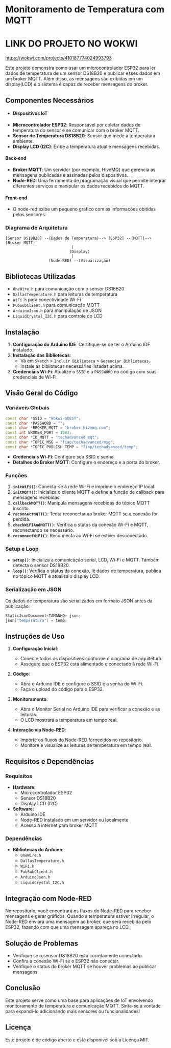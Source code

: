 # Monitoramento de Temperatura com MQTT

# LINK DO PROJETO NO WOKWI
https://wokwi.com/projects/410187774024993793

Este projeto demonstra como usar um microcontrolador ESP32 para ler dados de temperatura de um sensor DS18B20 e publicar esses dados em um broker MQTT. Além disso, as mensagens são exibidas em um display(LCD) e o sistema é capaz de receber mensagens do broker.

## Componentes Necessários
- #### Dispositivos IoT
- **Microcontrolador ESP32**: Responsável por coletar dados de temperatura do sensor e se comunicar com o broker MQTT.
- **Sensor de Temperatura DS18B20**: Sensor que mede a temperatura ambiente.
- **Display LCD (I2C)**: Exibe a temperatura atual e mensagens recebidas.

#### Back-end
- **Broker MQTT**: Um servidor (por exemplo, HiveMQ) que gerencia as mensagens publicadas e assinadas pelos dispositivos.
- **Node-RED**: Uma ferramenta de programação visual que permite integrar diferentes serviços e manipular os dados recebidos do MQTT.

#### Front-end
- O node-red exibe um pequeno grafico com as informacões obitidas pelos sensores.

### Diagrama de Arquitetura

```plaintext
[Sensor DS18B20] --(Dados de Temperatura)--> [ESP32] --(MQTT)--> [Broker MQTT]
                             |
                            (Display)
                             |
                   [Node-RED] --(Visualização)
```

## Bibliotecas Utilizadas

- `OneWire.h` para comunicação com o sensor DS18B20
- `DallasTemperature.h` para leituras de temperatura
- `WiFi.h` para conectividade Wi-Fi
- `PubSubClient.h` para comunicação MQTT
- `ArduinoJson.h` para manipulação de JSON
- `LiquidCrystal_I2C.h` para controle do LCD

## Instalação

1. **Configuração do Arduino IDE**: Certifique-se de ter o Arduino IDE instalado.
2. **Instalação das Bibliotecas**:
   - Vá em `Sketch` > `Incluir Biblioteca` > `Gerenciar Bibliotecas`.
   - Instale as bibliotecas necessárias listadas acima.
3. **Credenciais Wi-Fi**: Atualize o `SSID` e a `PASSWORD` no código com suas credenciais de Wi-Fi.

## Visão Geral do Código

### Variáveis Globais

```cpp
const char *SSID = "Wokwi-GUEST";
const char *PASSWORD = ""; 
const char *BROKER_MQTT = "broker.hivemq.com";
const int BROKER_PORT = 1883;
const char *ID_MQTT = "techadvanced_mqt";
const char *TOPIC_MSG = "fiap/techadvanced/msg";
const char *TOPIC_PUBLISH_TEMP = "fiap/techadvanced/temp";
```

- **Credenciais Wi-Fi**: Configure seu SSID e senha.
- **Detalhes do Broker MQTT**: Configure o endereço e a porta do broker.

### Funções

1. **`initWiFi()`**: Conecta-se à rede Wi-Fi e imprime o endereço IP local.
2. **`initMQTT()`**: Inicializa o cliente MQTT e define a função de callback para mensagens recebidas.
3. **`callbackMQTT()`**: Manipula mensagens recebidas do tópico MQTT inscrito.
4. **`reconnectMQTT()`**: Tenta reconectar ao broker MQTT se a conexão for perdida.
5. **`checkWiFIAndMQTT()`**: Verifica o status da conexão Wi-Fi e MQTT, reconectando se necessário.
6. **`reconnectWiFi()`**: Reconnecta ao Wi-Fi se estiver desconectado.

### Setup e Loop

- **`setup()`**: Inicializa a comunicação serial, LCD, Wi-Fi e MQTT. Também detecta o sensor DS18B20.
- **`loop()`**: Verifica o status da conexão, lê dados de temperatura, publica no tópico MQTT e atualiza o display LCD.

### Serialização em JSON

Os dados de temperatura são serializados em formato JSON antes da publicação:

```cpp
StaticJsonDocument<TAMANHO> json;
json["temperatura"] = temp;
```

## Instruções de Uso

1. **Configuração Inicial**:
   - Conecte todos os dispositivos conforme o diagrama de arquitetura.
   - Assegure que o ESP32 está alimentado e conectado à rede Wi-Fi.

2. **Código**:
   - Abra o Arduino IDE e configure o SSID e a senha do Wi-Fi.
   - Faça o upload do código para o ESP32.

3. **Monitoramento**:
   - Abra o Monitor Serial no Arduino IDE para verificar a conexão e as leituras.
   - O LCD mostrará a temperatura em tempo real.

4. **Interação via Node-RED**:
   - Importe os fluxos do Node-RED fornecidos no repositório.
   - Monitore e visualize as leituras de temperatura em tempo real.

## Requisitos e Dependências

### Requisitos
- **Hardware**:
  - Microcontrolador ESP32
  - Sensor DS18B20
  - Display LCD (I2C)
- **Software**:
  - Arduino IDE
  - Node-RED instalado em um servidor ou localmente
  - Acesso à internet para broker MQTT

### Dependências
- **Bibliotecas do Arduino**:
  - `OneWire.h`
  - `DallasTemperature.h`
  - `WiFi.h`
  - `PubSubClient.h`
  - `ArduinoJson.h`
  - `LiquidCrystal_I2C.h`

## Integração com Node-RED

No repositorio, você encontrará os fluxos do Node-RED para receber mensagens e gerar gráficos. Quando a temperatura estiver irregular, o Node-RED enviará uma mensagem ao broker, que será recebida pelo ESP32, fazendo com que uma mensagem apareça no LCD.

## Solução de Problemas

- Verifique se o sensor DS18B20 está corretamente conectado.
- Confira a conexão Wi-Fi se o ESP32 não conectar.
- Verifique o status do broker MQTT se houver problemas ao publicar mensagens.

## Conclusão

Este projeto serve como uma base para aplicações de IoT envolvendo monitoramento de temperatura e comunicação MQTT. Sinta-se à vontade para expandi-lo adicionando mais sensores ou funcionalidades!

## Licença

Este projeto é de código aberto e está disponível sob a Licença MIT.
